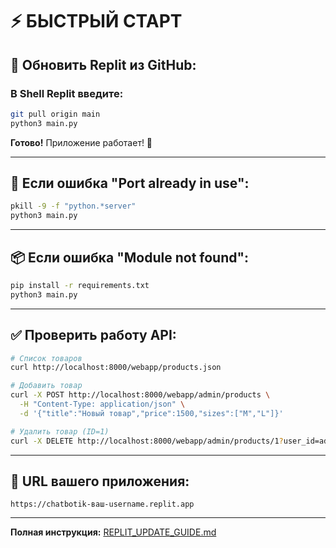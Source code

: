 # ⚡ БЫСТРЫЙ СТАРТ

## 🚀 **Обновить Replit из GitHub:**

### В Shell Replit введите:
```bash
git pull origin main
python3 main.py
```

**Готово!** Приложение работает! 🎉

---

## 🔧 **Если ошибка "Port already in use":**
```bash
pkill -9 -f "python.*server"
python3 main.py
```

---

## 📦 **Если ошибка "Module not found":**
```bash
pip install -r requirements.txt
python3 main.py
```

---

## ✅ **Проверить работу API:**

```bash
# Список товаров
curl http://localhost:8000/webapp/products.json

# Добавить товар
curl -X POST http://localhost:8000/webapp/admin/products \
  -H "Content-Type: application/json" \
  -d '{"title":"Новый товар","price":1500,"sizes":["M","L"]}'

# Удалить товар (ID=1)
curl -X DELETE http://localhost:8000/webapp/admin/products/1?user_id=admin
```

---

## 📱 **URL вашего приложения:**
```
https://chatbotik-ваш-username.replit.app
```

---

**Полная инструкция:** [REPLIT_UPDATE_GUIDE.md](./REPLIT_UPDATE_GUIDE.md)
